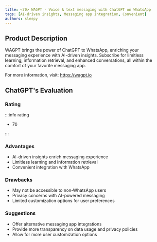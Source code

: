 ```yaml
---
title: <70> WAGPT - Voice & text messaging with ChatGPT on WhatsApp
tags: [AI-driven insights, Messaging app integration, Convenient]
authors: sleepy
---
```


## Product Description

WAGPT brings the power of ChatGPT to WhatsApp, enriching your messaging experience with AI-driven insights. Subscribe for limitless learning, information retrieval, and enhanced conversations, all within the comfort of your favorite messaging app.

For more information, visit: https://wagpt.io

## ChatGPT's Evaluation

### Rating

:::info rating

- 70

:::

### Advantages

- AI-driven insights enrich messaging experience
- Limitless learning and information retrieval
- Convenient integration with WhatsApp


### Drawbacks

- May not be accessible to non-WhatsApp users
- Privacy concerns with AI-powered messaging
- Limited customization options for user preferences

### Suggestions

- Offer alternative messaging app integrations
- Provide more transparency on data usage and privacy policies
- Allow for more user customization options
